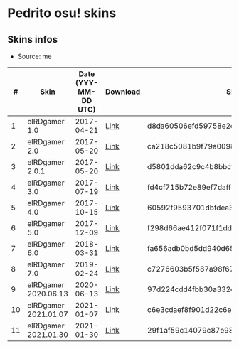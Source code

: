 # Pedrito osu! skins

## Skins infos
* Source: me

| #   | Skin                 | Date (YYY-MM-DD UTC) | Download                                                                                            | SHA1                                     |
| --- | -------------------- | -------------------- | --------------------------------------------------------------------------------------------------- | ---------------------------------------- |
| 1   | elRDgamer 1.0        | 2017-04-21           | [Link](https://github.com/EXtremeExploit/osu-skins/blob/master/elRDgamer%201.0.osk?raw=true)        | d8da60506efd59758e2ccb572b2da77752031a11 |
| 2   | elRDgamer 2.0        | 2017-05-20           | [Link](https://github.com/EXtremeExploit/osu-skins/blob/master/elRDgamer%202.0.osk?raw=true)        | ca218c5081b9f79a0098824fef2a96f98244600b |
| 3   | elRDgamer 2.0.1      | 2017-05-20           | [Link](https://github.com/EXtremeExploit/osu-skins/blob/master/elRDgamer%202.0.1.osk?raw=true)      | d5801dda62c9c4b8bbcf66274771e1cb005fbbc4 |
| 4   | elRDgamer 3.0        | 2017-07-19           | [Link](https://github.com/EXtremeExploit/osu-skins/blob/master/elRDgamer%203.0.osk?raw=true)        | fd4cf715b72e89ef7daffb8ead3117e7fb63286c |
| 5   | elRDgamer 4.0        | 2017-10-15           | [Link](https://github.com/EXtremeExploit/osu-skins/blob/master/elRDgamer%204.0.osk?raw=true)        | 60592f9593701dbfdea3fde4b1028674d3ca07b6 |
| 6   | elRDgamer 5.0        | 2017-12-09           | [Link](https://github.com/EXtremeExploit/osu-skins/blob/master/elRDgamer%205.0.osk?raw=true)        | f298d66ae412f071f1dd2814a4a3949c14246612 |
| 7   | elRDgamer 6.0        | 2018-03-31           | [Link](https://github.com/EXtremeExploit/osu-skins/blob/master/elRDgamer%206.0.osk?raw=true)        | fa656adb0bd5dd940d65331f05ad882d55da3427 |
| 8   | elRDgamer 7.0        | 2019-02-24           | [Link](https://github.com/EXtremeExploit/osu-skins/blob/master/elRDgamer%207.0.osk?raw=true)        | c7276603b5f587a98f6771947517d176e5520c25 |
| 9   | elRDgamer 2020.06.13 | 2020-06-13           | [Link](https://github.com/EXtremeExploit/osu-skins/blob/master/elRDgamer%202020.06.13.osk?raw=true) | 97d224cdd4fbb30a332c12424bf7d259b8f101bf |
| 10  | elRDgamer 2021.01.07 | 2021-01-07           | [Link](https://github.com/EXtremeExploit/osu-skins/blob/master/elRDgamer%202021.01.07.osk?raw=true) | c6e3cdaef8f901d22c6e2cc11ec77d20b6932b71 |
| 11  | elRDgamer 2021.01.30 | 2021-01-30           | [Link](https://github.com/EXtremeExploit/osu-skins/blob/master/elRDgamer%202021.01.30.osk?raw=true) | 29f1af59c14079c87e98b06d7930f9a7e0425625 |
